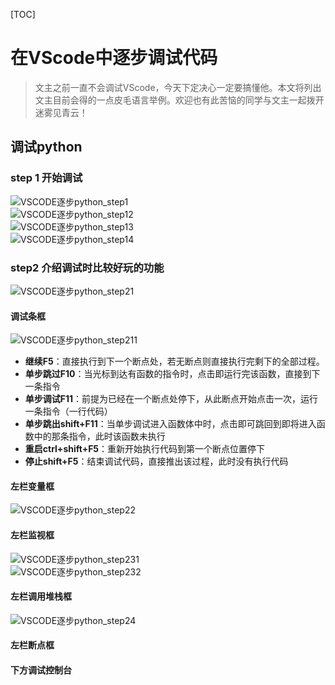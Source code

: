 [TOC]
# 在VScode中逐步调试代码
> 文主之前一直不会调试VScode，今天下定决心一定要搞懂他。本文将列出文主目前会得的一点皮毛语言举例。欢迎也有此苦恼的同学与文主一起拨开迷雾见青云！

## 调试python
### step 1 开始调试
![VSCODE逐步python_step1](images/4572819ed2f0748e731c26405cb1153e05749af3ca2fb91e688e941026e1f920.png)  
![VSCODE逐步python_step12](images/4cad6d689a18d38c83e8d697d8888da1653ce8962a520d8d1d2a0e3cebb9791e.png)  
![VSCODE逐步python_step13](images/3e6f9bdc14781d105cc6c159397c39415a615f302ccc43d8bfe596d675392b3a.png)  
![VSCODE逐步python_step14](images/5b543297d041330df81b875044ce0cee32808d54a0a06dd0f5f8a1b78770aae7.png)  

### step2 介绍调试时比较好玩的功能
![VSCODE逐步python_step21](images/639eeecd21409465d92e55348d42554aa674d3f3de89aca66f375730db72a1ea.png)  
#### 调试条框
![VSCODE逐步python_step211](images/b3c8685239ba0ee787d9eba9b99c74c5a96342770586032b7a52fd9c367a499a.png)  
- **继续F5**：直接执行到下一个断点处，若无断点则直接执行完剩下的全部过程。
- **单步跳过F10**：当光标到达有函数的指令时，点击即运行完该函数，直接到下一条指令
- **单步调试F11**：前提为已经在一个断点处停下，从此断点开始点击一次，运行一条指令（一行代码）
- **单步跳出shift+F11**：当单步调试进入函数体中时，点击即可跳回到即将进入函数中的那条指令，此时该函数未执行
- **重启ctrl+shift+F5**：重新开始执行代码到第一个断点位置停下
- **停止shift+F5**：结束调试代码，直接推出该过程，此时没有执行代码
#### 左栏变量框
![VSCODE逐步python_step22](images/faaa6c21d0e4c2fc94fba1730c6bdd1ddcbbf82670bf1b569aa1131033d8ec95.png)  

#### 左栏监视框
![VSCODE逐步python_step231](images/beb421e4faf8d9d813231121926ff017b2ab3504cf8f24f63da3da298b296a9c.png)  
![VSCODE逐步python_step232](images/62960166c7723530bedd75b0dc4c2abfa31c13d93ec11d789efc3466d54ee352.png)  

#### 左栏调用堆栈框
![VSCODE逐步python_step24](images/b6e99adefc76ba7356541add75ed7ead3e8f3afe934e7560e28f4bb42c54f70a.png)  

#### 左栏断点框

#### 下方调试控制台
